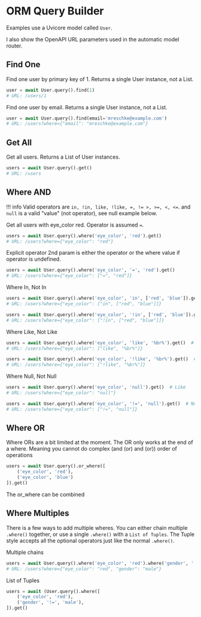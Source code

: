 # ORM Query Builder

Examples use a Uvicore model called `User`.

I also show the OpenAPI URL parameters used in the automatic model router.


## Find One

Find one user by primary key of 1.  Returns a single User instance, not a List.
```python
user = await User.query().find(1)
# URL: /users/1
```

Find one user by email.  Returns a single User instance, not a List.
```python
user = await User.query().find(email='mreschke@example.com')
# URL: /users?where={"email": "mreschke@example.com"}
```


## Get All

Get all users.  Returns a List of User instances.
```python
users = await User.query().get()
# URL: /users
```


## Where AND

!!! info
    Valid operators are `in, !in, like, !like, =, != >, >=, <, <=`.
    and `null` is a valid "value" (not operator), see null example below.

Get all users with eye_color red.  Operator is assumed `=`.
```python
users = await User.query().where('eye_color', 'red').get()
# URL: /users?where={"eye_color": "red"}
```

Explicit operator
2nd param is either the operator or the where value if operator is undefined.
```python
users = await User.query().where('eye_color', '=', 'red').get()
# URL: /users?where={"eye_color": ["=", "red"]}
```

Where In, Not In
```python
users = await User.query().where('eye_color', 'in', ['red', 'blue']).get()  # In
# URL: /users?where={"eye_color": ["in", ["red", "blue"]]}

users = await User.query().where('eye_color', '!in', ['red', 'blue']).get()  # Not in
# URL: /users?where={"eye_color": ["!in", ["red", "blue"]]}
```

Where Like, Not Like
```python
users = await User.query().where('eye_color', 'like', '%br%').get()  # Like
# URL: /users?where={"eye_color": ["like", "%br%"]}

users = await User.query().where('eye_color', '!like', '%br%').get()  # Not like
# URL: /users?where={"eye_color": ["!like", "%br%"]}
```

Where Null, Not Null
```python
users = await User.query().where('eye_color', 'null').get()  # Like
# URL: /users?where={"eye_color": "null"}

users = await User.query().where('eye_color', '!=', 'null').get()  # Not like
# URL: /users?where={"eye_color": ["!=", "null"]}
```

## Where OR

Where ORs are a bit limited at the moment.   The OR only works at the end of a where.  Meaning you cannot do complex (and (or) and (or)) order of operations

```python
users = await User.query().or_where([
    ('eye_color', 'red'),
    ('eye_color', 'blue')
]).get()
```

The or_where can be combined



## Where Multiples

There is a few ways to add multiple wheres.  You can either chain multiple `.where()` together, or use a single `.where()` with a `List of Tuples`.  The Tuple style accepts all the optional operators just like the normal `.where()`.

Multiple chains
```python
users = await User.query().where('eye_color', 'red').where('gender', '!=', 'male').get()
# URL: /users?where={"eye_color": "red", "gender": "male"}
```

List of Tuples
```python
users = await (User.query().where([
    ('eye_color', 'red'),
    ('gender', '!=', 'male'),
]).get()
```

